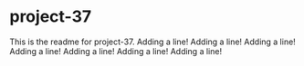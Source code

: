 # project-37

This is the readme for project-37.
Adding a line!
Adding a line!
Adding a line!
Adding a line!
Adding a line!
Adding a line!
Adding a line!
